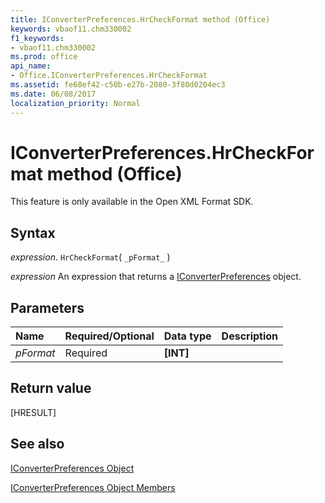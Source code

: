 ```yaml
---
title: IConverterPreferences.HrCheckFormat method (Office)
keywords: vbaof11.chm330002
f1_keywords:
- vbaof11.chm330002
ms.prod: office
api_name:
- Office.IConverterPreferences.HrCheckFormat
ms.assetid: fe68ef42-c50b-e27b-2080-3f80d0204ec3
ms.date: 06/08/2017
localization_priority: Normal
---
```



# IConverterPreferences.HrCheckFormat method (Office)

This feature is only available in the Open XML Format SDK.


## Syntax

_expression_. `HrCheckFormat`( `_pFormat_` )

 _expression_ An expression that returns a [IConverterPreferences](Office.IConverterPreferences.md) object.


## Parameters



|Name|Required/Optional|Data type|Description|
|:-----|:-----|:-----|:-----|
| _pFormat_|Required|**[INT]**||

## Return value

[HRESULT]


## See also


[IConverterPreferences Object](Office.IConverterPreferences.md)



[IConverterPreferences Object Members](./overview/Library-Reference/iconverterpreferences-members-office.md)

